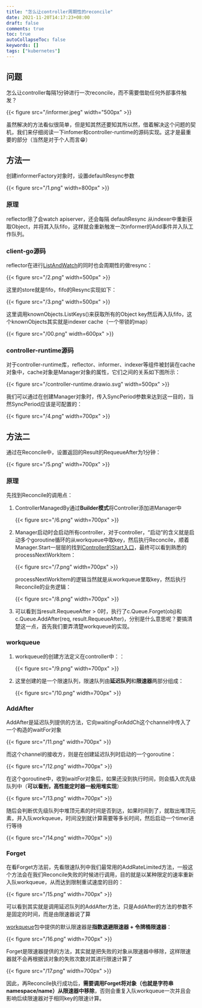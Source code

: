 ```yaml
---
title: "怎么让controller周期性的reconcile"
date: 2021-11-20T14:17:23+08:00
draft: false
comments: true
toc: true
autoCollapseToc: false
keywords: []
tags: ["kubernetes"]
---
```

## 问题

怎么让controller每隔1分钟进行一次reconcile，而不需要借助任何外部事件触发？

{{< figure src="/informer.jpeg" width="500px" >}}

虽然解决的方法看似很简单，但是知其然还要知其所以然，借着解决这个问题的契机，我们来仔细阅读一下infomer和controller-runtime的源码实现。这才是最重要的部分（当然是对于个人而言😁）

## 方法一

创建informerFactory对象时，设置defaultResync参数

{{< figure src="/1.png" width=800px" >}}

### 原理

reflector除了会watch apiserver，还会每隔 defaultResync 从indexer中重新获取Object，并将其入队fifo，这样就会重新触发一次informer的Add事件并入队工作队列。

### client-go源码

reflector在进行[ListAndWatch](https://github.com/kubernetes/client-go/blob/10e087ca394e2987f09e759438f9949a746c1ca0/tools/cache/reflector.go#L254)的同时也会周期性的做resync：

{{< figure src="/2.png" width=500px" >}}

这里的store就是fifo，fifo的Resync实现如下：

{{< figure src="/3.png" width=500px" >}}

这里调用knownObjects.ListKeys()来获取所有的Object key然后再入队fifo，这个knownObjects其实就是indexer cache（一个带锁的map）

{{< figure src="/00.png" width=600px" >}}

### controller-runtime源码

对于controller-runtime库，reflector、informer、indexer等组件被封装在cache对象中，cache对象是Manager对象的属性，它们之间的关系如下图所示：

{{< figure src="/controller-runtime.drawio.svg" width=500px" >}}

我们可以通过在创建Manager对象时，传入SyncPeriod参数来达到这一目的，当然SyncPeriod应该是可配置的：

{{< figure src="/4.png" width=700px" >}}

## 方法二

通过在Reconcile中，设置返回的Result的RequeueAfter为1分钟：

{{< figure src="/5.png" width=700px" >}}

### 原理

先找到Reconcile的调用点：

1. ControllerManagedBy通过**Builder模式**将Controller添加进Manager中

    {{< figure src="/6.png" width=700px" >}}

2. Manager启动时会启动所有controller，对于controller，“启动”的含义就是启动多个goroutine循环的从workqueue中取key，然后执行Reconcile，顺着Manager.Start一层层的找到[Controller的Start入口](https://github.com/kubernetes-sigs/controller-runtime/blob/master/pkg/internal/controller/controller.go#L148)，最终可以看到熟悉的 processNextWorkItem：

    {{< figure src="/7.png" width=700px" >}}

    processNextWorkItem的逻辑当然就是从workqueue里取key，然后执行Reconcile的业务逻辑：

    {{< figure src="/8.png" width=700px" >}}

3. 可以看到当result.RequeueAfter > 0时，执行了c.Queue.Forget(obj)和c.Queue.AddAfter(req, result.RequeueAfter)，分别是什么意思呢？要搞清楚这一点，首先我们要弄清楚workqueue的实现。

### workqueue

1. workqueue的创建方法定义在controller中：：

    {{< figure src="/9.png" width=700px" >}}

2. 这里创建的是一个限速队列，限速队列由**延迟队列**和**限速器**两部分组成：

    {{< figure src="/10.png" width=700px" >}}

### AddAfter

AddAfter是延迟队列提供的方法，它向waitingForAddCh这个channel中传入了一个构造的waitFor对象

{{< figure src="/11.png" width=700px" >}}

而这个channel的接收方，则是在创建延迟队列时启动的一个goroutine：

{{< figure src="/12.png" width=700px" >}}

在这个goroutine中，收到waitFor对象后，如果还没到执行时间，则会插入优先级队列中（**可以看到，高性能定时器一般用堆实现**）

{{< figure src="/13.png" width=700px" >}}

随后会判断优先级队列中堆顶元素的时间是否到达，如果时间到了，就取出堆顶元素，并入队workqueue，时间没到就计算需要等多长时间，然后启动一个timer进行等待

{{< figure src="/14.png" width=700px" >}}

### Forget

在看Forget方法前，先看限速队列中我们最常用的AddRateLimited方法，一般这个方法会在我们Reconcile失败的时候进行调用，目的就是以某种限定的速率重新入队workqueue，从而达到限制重试速度的目的：

{{< figure src="/15.png" width=700px" >}}

可以看到其实就是调用延迟队列的AddAfter方法，只是AddAfter的方法的参数不是固定的时间，而是由限速器说了算

[workqueue](https://github.com/kubernetes/client-go/blob/10e087ca394e2987f09e759438f9949a746c1ca0/util/workqueue/default_rate_limiters.go)包中提供的默认限速器是**指数退避限速器 + 令牌桶限速器**：

{{< figure src="/16.png" width=700px" >}}

Forget是限速器提供的方法，其实就是把失败的对象从限速器中移除，这样限速器就不会再根据该对象的失败次数对其进行限速计算了

{{< figure src="/17.png" width=700px" >}}

因此，再Reconcile执行成功后，**需要调用Forget将对象（也就是字符串namespace/name）从限速器中移除**，否则会重复入队workqueue一次并且会影响后续限速器对于相同key的限速计算。
